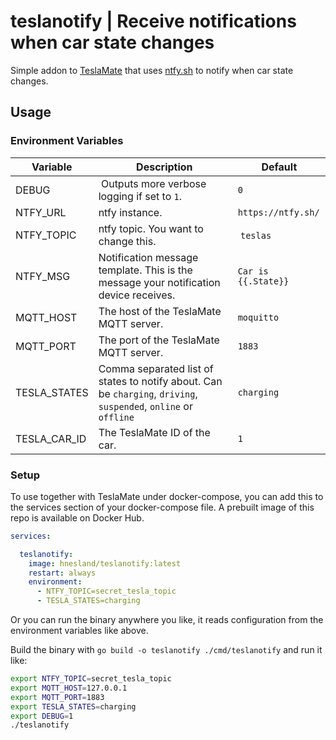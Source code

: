 # teslanotify | Receive notifications when car state changes

Simple addon to [TeslaMate](https://github.com/adriankumpf/teslamate) that uses [ntfy.sh](https://ntfy.sh) to notify when car state changes.

## Usage
### Environment Variables
| Variable     | Description | Default |
| ------------ | ----------- | -------- |
| DEBUG        | Outputs more verbose logging if set to `1`. | `0` |
| NTFY_URL     | ntfy instance. | `https://ntfy.sh/` |
| NTFY_TOPIC   | ntfy topic. You want to change this. | `teslas` |
| NTFY_MSG     | Notification message template. This is the message your notification device receives. | `Car is {{.State}}` |
| MQTT_HOST    | The host of the TeslaMate MQTT server. | `moquitto` |
| MQTT_PORT    | The port of the TeslaMate MQTT server. | `1883` |
| TESLA_STATES | Comma separated list of states to notify about. Can be `charging`, `driving`, `suspended`, `online` or `offline` |`charging` |
| TESLA_CAR_ID | The TeslaMate ID of the car. | `1` |

### Setup

To use together with TeslaMate under docker-compose, you can add this to the services section of your docker-compose file. A prebuilt image of this repo is available on Docker Hub.

```yaml
services:

  teslanotify:
    image: hnesland/teslanotify:latest
    restart: always
    environment:
      - NTFY_TOPIC=secret_tesla_topic
      - TESLA_STATES=charging
```

Or you can run the binary anywhere you like, it reads configuration from the environment variables like above.

Build the binary with `go build -o teslanotify ./cmd/teslanotify` and run it like:

```bash
export NTFY_TOPIC=secret_tesla_topic
export MQTT_HOST=127.0.0.1
export MQTT_PORT=1883
export TESLA_STATES=charging
export DEBUG=1
./teslanotify
```
